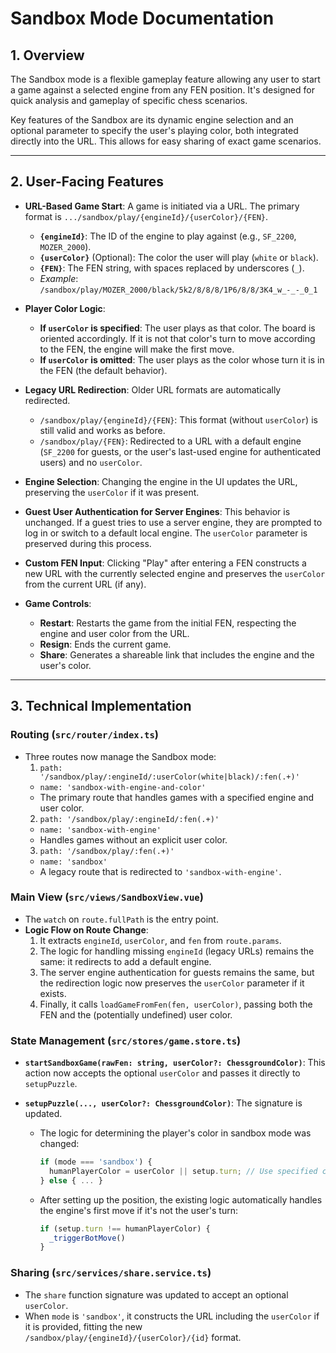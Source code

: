 # Sandbox Mode Documentation

## 1. Overview

The Sandbox mode is a flexible gameplay feature allowing any user to start a game against a selected engine from any FEN position. It's designed for quick analysis and gameplay of specific chess scenarios.

Key features of the Sandbox are its dynamic engine selection and an optional parameter to specify the user's playing color, both integrated directly into the URL. This allows for easy sharing of exact game scenarios.

---

## 2. User-Facing Features

- **URL-Based Game Start**: A game is initiated via a URL. The primary format is `.../sandbox/play/{engineId}/{userColor}/{FEN}`.
  - **`{engineId}`**: The ID of the engine to play against (e.g., `SF_2200`, `MOZER_2000`).
  - **`{userColor}`** (Optional): The color the user will play (`white` or `black`).
  - **`{FEN}`**: The FEN string, with spaces replaced by underscores (`_`).
  - _Example_: `/sandbox/play/MOZER_2000/black/5k2/8/8/8/1P6/8/8/3K4_w_-_-_0_1`

- **Player Color Logic**:
  - **If `userColor` is specified**: The user plays as that color. The board is oriented accordingly. If it is not that color's turn to move according to the FEN, the engine will make the first move.
  - **If `userColor` is omitted**: The user plays as the color whose turn it is in the FEN (the default behavior).

- **Legacy URL Redirection**: Older URL formats are automatically redirected.
  - `/sandbox/play/{engineId}/{FEN}`: This format (without `userColor`) is still valid and works as before.
  - `/sandbox/play/{FEN}`: Redirected to a URL with a default engine (`SF_2200` for guests, or the user's last-used engine for authenticated users) and no `userColor`.

- **Engine Selection**: Changing the engine in the UI updates the URL, preserving the `userColor` if it was present.

- **Guest User Authentication for Server Engines**: This behavior is unchanged. If a guest tries to use a server engine, they are prompted to log in or switch to a default local engine. The `userColor` parameter is preserved during this process.

- **Custom FEN Input**: Clicking "Play" after entering a FEN constructs a new URL with the currently selected engine and preserves the `userColor` from the current URL (if any).

- **Game Controls**:
  - **Restart**: Restarts the game from the initial FEN, respecting the engine and user color from the URL.
  - **Resign**: Ends the current game.
  - **Share**: Generates a shareable link that includes the engine and the user's color.

---

## 3. Technical Implementation

### Routing (`src/router/index.ts`)

- Three routes now manage the Sandbox mode:
  1.  `path: '/sandbox/play/:engineId/:userColor(white|black)/:fen(.+)'`
  - `name: 'sandbox-with-engine-and-color'`
  - The primary route that handles games with a specified engine and user color.
  2.  `path: '/sandbox/play/:engineId/:fen(.+)'`
  - `name: 'sandbox-with-engine'`
  - Handles games without an explicit user color.
  3.  `path: '/sandbox/play/:fen(.+)'`
  - `name: 'sandbox'`
  - A legacy route that is redirected to `'sandbox-with-engine'`.

### Main View (`src/views/SandboxView.vue`)

- The `watch` on `route.fullPath` is the entry point.
- **Logic Flow on Route Change**:
  1.  It extracts `engineId`, `userColor`, and `fen` from `route.params`.
  2.  The logic for handling missing `engineId` (legacy URLs) remains the same: it redirects to add a default engine.
  3.  The server engine authentication for guests remains the same, but the redirection logic now preserves the `userColor` parameter if it exists.
  4.  Finally, it calls `loadGameFromFen(fen, userColor)`, passing both the FEN and the (potentially undefined) user color.

### State Management (`src/stores/game.store.ts`)

- **`startSandboxGame(rawFen: string, userColor?: ChessgroundColor)`**: This action now accepts the optional `userColor` and passes it directly to `setupPuzzle`.

- **`setupPuzzle(..., userColor?: ChessgroundColor)`**: The signature is updated.
  - The logic for determining the player's color in sandbox mode was changed:
    ```typescript
    if (mode === 'sandbox') {
      humanPlayerColor = userColor || setup.turn; // Use specified color, or fallback to FEN turn
    } else { ... }
    ```
  - After setting up the position, the existing logic automatically handles the engine's first move if it's not the user's turn:
    ```typescript
    if (setup.turn !== humanPlayerColor) {
      _triggerBotMove()
    }
    ```

### Sharing (`src/services/share.service.ts`)

- The `share` function signature was updated to accept an optional `userColor`.
- When `mode` is `'sandbox'`, it constructs the URL including the `userColor` if it is provided, fitting the new `/sandbox/play/{engineId}/{userColor}/{id}` format.
